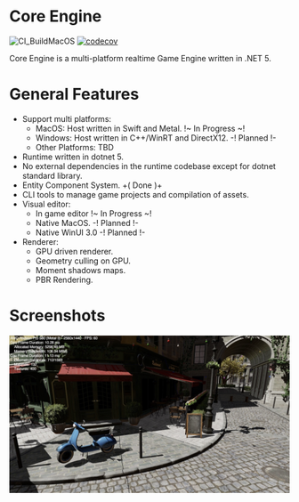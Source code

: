 # Core Engine

![CI_BuildMacOS](https://github.com/tdecroyere/CoreEngine/workflows/CI_BuildMacOS/badge.svg?branch=master) [![codecov](https://codecov.io/gh/tdecroyere/CoreEngine/branch/master/graph/badge.svg)](https://codecov.io/gh/tdecroyere/CoreEngine)

Core Engine is a multi-platform realtime Game Engine written in .NET 5.

# General Features

- Support multi platforms:
    - MacOS: Host written in Swift and Metal. !~ In Progress ~!
    - Windows: Host written in C++/WinRT and DirectX12. -! Planned !-
    - Other Platforms: TBD
- Runtime written in dotnet 5.
- No external dependencies in the runtime codebase except for dotnet standard library.
- Entity Component System. +( Done )+
- CLI tools to manage game projects and compilation of assets.
- Visual editor:
    - In game editor !~ In Progress ~!
    - Native MacOS. -! Planned !-
    - Native WinUI 3.0 -! Planned !-
- Renderer:
    - GPU driven renderer.
    - Geometry culling on GPU.
    - Moment shadows maps.
    - PBR Rendering.

# Screenshots

![Bistro Scene](/doc/screenshots/20200124_Bistro.jpeg)
